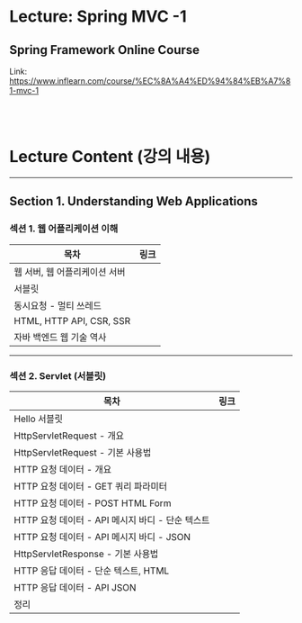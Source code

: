 # Lecture: Spring MVC -1
## Spring Framework Online Course
Link: https://www.inflearn.com/course/%EC%8A%A4%ED%94%84%EB%A7%81-mvc-1


<br><br>

# Lecture Content (강의 내용)

---

## Section 1. Understanding Web Applications

### 섹션 1. 웹 어플리케이션 이해

| 목차 | 링크 |
| --- | --- |
| 웹 서버, 웹 어플리케이션 서버  |  |
| 서블릿 |  |
| 동시요청 - 멀티 쓰레드 |  |
| HTML, HTTP API, CSR, SSR |  |
| 자바 백엔드 웹 기술 역사 |  |

---

### 섹션 2. Servlet (서블릿)

| 목차 | 링크 |
| --- | --- |
| Hello 서블릿 |  |
| HttpServletRequest - 개요 |  |
| HttpServletRequest - 기본 사용법 |  |
| HTTP 요청 데이터 - 개요 |  |
| HTTP 요청 데이터 - GET 쿼리 파라미터 |  |
| HTTP 요청 데이터 - POST HTML Form |  |
| HTTP 요청 데이터 - API 메시지 바디 - 단순 텍스트 |  |
| HTTP 요청 데이터 - API 메시지 바디 - JSON |  |
| HttpServletResponse - 기본 사용법 |  |
| HTTP 응답 데이터 - 단순 텍스트, HTML |  |
| HTTP 응답 데이터 - API JSON |  |
| 정리 |  |
